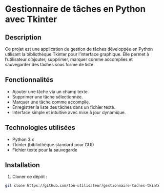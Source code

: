 # Gestionnaire de tâches en Python avec Tkinter

## Description

Ce projet est une application de gestion de tâches développée en Python utilisant la bibliothèque Tkinter pour l’interface graphique. Elle permet à l’utilisateur d’ajouter, supprimer, marquer comme accomplies et sauvegarder des tâches sous forme de liste.

## Fonctionnalités

- Ajouter une tâche via un champ texte.
- Supprimer une tâche sélectionnée.
- Marquer une tâche comme accomplie.
- Enregistrer la liste des tâches dans un fichier texte.
- Interface simple et intuitive avec mise à jour dynamique.

## Technologies utilisées

- Python 3.x
- Tkinter (bibliothèque standard pour GUI)
- Fichier texte pour la sauvegarde

## Installation

1. Cloner ce dépôt :

```bash
git clone https://github.com/ton-utilisateur/gestionnaire-taches-tkinter.git
